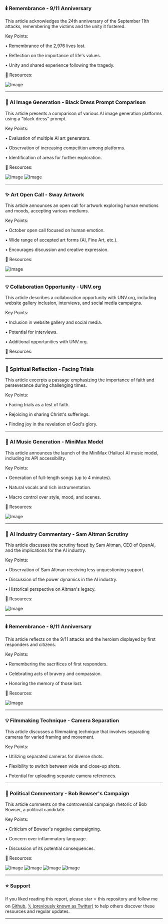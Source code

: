 ### 🕯️ Remembrance - 9/11 Anniversary

This article acknowledges the 24th anniversary of the September 11th attacks, remembering the victims and the unity it fostered.

Key Points:

• Remembrance of the 2,976 lives lost.

• Reflection on the importance of life's values.

•  Unity and shared experience following the tragedy.


🔗 Resources:

![Image](https://pbs.twimg.com/media/G0lCEVGXMAUYPa3?format=jpg&name=small)

---
### 🤖 AI Image Generation - Black Dress Prompt Comparison

This article presents a comparison of various AI image generation platforms using a "black dress" prompt.

Key Points:

• Evaluation of multiple AI art generators.

• Observation of increasing competition among platforms.

•  Identification of areas for further exploration.


🔗 Resources:

![Image](https://pbs.twimg.com/media/G0k-BSpWsAAL_Kh?format=jpg&name=small)
![Image](https://pbs.twimg.com/media/G0bPANJa8AAvZUi?format=jpg&name=240x240)

---
### ✨ Art Open Call - Sway Artwork

This article announces an open call for artwork exploring human emotions and moods, accepting various mediums.

Key Points:

• October open call focused on human emotion.

•  Wide range of accepted art forms (AI, Fine Art, etc.).

•  Encourages discussion and creative expression.


🔗 Resources:

![Image](https://pbs.twimg.com/media/G0gaR5qWwAAmaS1?format=jpg&name=small)

---
### 💡 Collaboration Opportunity - UNV.org

This article describes a collaboration opportunity with UNV.org, including website gallery inclusion, interviews, and social media campaigns.


Key Points:

• Inclusion in website gallery and social media.

•  Potential for interviews.

•  Additional opportunities with UNV.org.


🔗 Resources:


---
### 📖 Spiritual Reflection - Facing Trials

This article excerpts a passage emphasizing the importance of faith and perseverance during challenging times.

Key Points:

•  Facing trials as a test of faith.

•  Rejoicing in sharing Christ's sufferings.

•  Finding joy in the revelation of God's glory.


---
### 🚀 AI Music Generation - MiniMax Model

This article announces the launch of the MiniMax (Hailuo) AI music model, including its API accessibility.

Key Points:

• Generation of full-length songs (up to 4 minutes).

•  Natural vocals and rich instrumentation.

•  Macro control over style, mood, and scenes.


🔗 Resources:

![Image](https://pbs.twimg.com/amplify_video_thumb/1966163145011150848/img/Io7RH_mAjpvXijxL.jpg)

---
### 🤖 AI Industry Commentary - Sam Altman Scrutiny

This article discusses the scrutiny faced by Sam Altman, CEO of OpenAI, and the implications for the AI industry.

Key Points:

•  Observation of Sam Altman receiving less unquestioning support.

•  Discussion of the power dynamics in the AI industry.

•  Historical perspective on Altman's legacy.


🔗 Resources:

![Image](https://pbs.twimg.com/media/G0kxaXLXQAAeLPL?format=jpg&name=small)

---
### 🕯️ Remembrance - 9/11 Anniversary

This article reflects on the 9/11 attacks and the heroism displayed by first responders and citizens.

Key Points:

•  Remembering the sacrifices of first responders.

•  Celebrating acts of bravery and compassion.

•  Honoring the memory of those lost.


🔗 Resources:

![Image](https://pbs.twimg.com/media/G0kNHd8WYAAY07I?format=jpg&name=small)

---
### 💡 Filmmaking Technique - Camera Separation

This article discusses a filmmaking technique that involves separating cameras for varied framing and movement.

Key Points:

• Utilizing separated cameras for diverse shots.

•  Flexibility to switch between wide and close-up shots.

•  Potential for uploading separate camera references.



---
### 🤖 Political Commentary - Bob Bowser's Campaign

This article comments on the controversial campaign rhetoric of Bob Bowser, a political candidate.


Key Points:

•  Criticism of Bowser's negative campaigning.

•  Concern over inflammatory language.

•  Discussion of its potential consequences.


🔗 Resources:

![Image](https://pbs.twimg.com/media/G0iYegyWEAAWLSk?format=jpg&name=small)
![Image](https://pbs.twimg.com/media/G0iYegyXcAARMDx?format=jpg&name=small)
![Image](https://pbs.twimg.com/media/G0iYegtXQAAYWte?format=jpg&name=small)
![Image](https://pbs.twimg.com/media/G0iYegtWwAEzYBB?format=jpg&name=360x360)


---

### ⭐️ Support

If you liked reading this report, please star ⭐️ this repository and follow me on [Github](https://github.com/Drix10), [𝕏 (previously known as Twitter)](https://x.com/DRIX_10_) to help others discover these resources and regular updates.

---